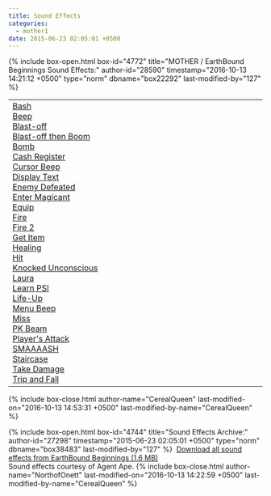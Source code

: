 ```yaml
---
title: Sound Effects
categories:
  - mother1
date: 2015-06-23 02:05:01 +0500
---
```

{% include box-open.html box-id="4772" title="MOTHER / EarthBound Beginnings Sound Effects:" author-id="28590" timestamp="2016-10-13 14:21:12 +0500" type="norm" dbname="box22292" last-modified-by="127" %}
<table border="0" width="99%">
<tr><td width="33%">
<a href="Bash.wav">Bash</a><br />
<a href="Beep.wav">Beep</a><br />
<a href="Blast-off.wav">Blast-off</a><br />
<a href="Blast-off-then-boom.wav">Blast-off then Boom</a><br />
<a href="Bomb.wav">Bomb</a><br />
<a href="Cash Register.wav">Cash Register</a><br />
<a href="Cursor Beep.wav">Cursor Beep</a><br />
<a href="Display Text.wav">Display Text</a><br />
<a href="Enemy Defeated.wav">Enemy Defeated</a><br />
<a href="Enter Magicant.wav">Enter Magicant</a><br />
<a href="Equip.wav">Equip</a><br />
<a href="Fire.wav">Fire</a><br />
<a href="Fire 2.wav">Fire 2</a><br />
<a href="Get Item.wav">Get Item</a><br />
<a href="Healing.wav">Healing</a><br />
<a href="Hit.wav">Hit</a><br />
<a href="Knocked Unconscious.wav">Knocked Unconscious</a><br />
<a href="Laura.wav">Laura</a><br />
<a href="Learn PSI.wav">Learn PSI</a><br />
<a href="LifeUp.wav">Life-Up</a><br />
<a href="Menu Beep.wav">Menu Beep</a><br />
<a href="Miss.wav">Miss</a><br />
<a href="PK Beam.wav">PK Beam</a><br />
<a href="Player's Attack.wav">Player's Attack</a><br />
<a href="SMAAAASH.wav">SMAAAASH</a><br />
<a href="Staircase.wav">Staircase</a><br />
<a href="Take Damage.wav">Take Damage</a><br />
<a href="Trip and Fall.wav">Trip and Fall</a><br />
</td></tr></table>
{% include box-close.html author-name="CerealQueen" last-modified-on="2016-10-13 14:53:31 +0500" last-modified-by-name="CerealQueen" %}

{% include box-open.html box-id="4744" title="Sound Effects Archive:" author-id="27298" timestamp="2015-06-23 02:05:01 +0500" type="norm" dbname="box38483" last-modified-by="127" %}
&nbsp;<a href="EBB%20SFX.zip">Download all sound effects from EarthBound Beginnings (1.6 MB)</a><br />
Sound effects courtesy of Agent Ape.
{% include box-close.html author-name="NorthofOnett" last-modified-on="2016-10-13 14:22:59 +0500" last-modified-by-name="CerealQueen" %}
